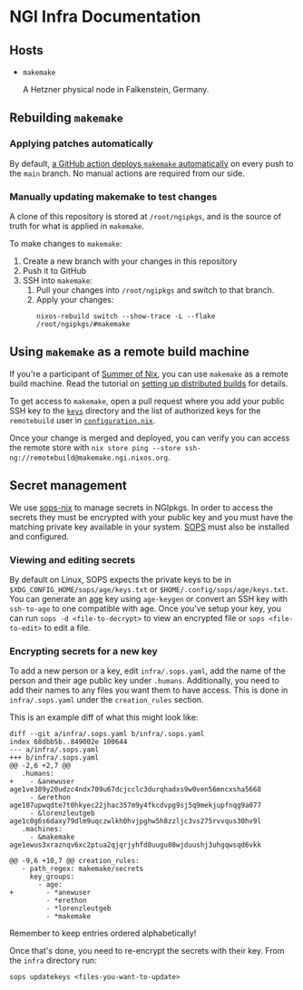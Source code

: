 # NGI Infra Documentation

## Hosts

- `makemake`

  A Hetzner physical node in Falkenstein, Germany.

## Rebuilding `makemake`

### Applying patches automatically
By default, [a GitHub action deploys `makemake` automatically](https://github.com/ngi-nix/ngipkgs/actions/workflows/makemake.yaml) on every push to the `main` branch.
No manual actions are required from our side.

### Manually updating makemake to test changes
A clone of this repository is stored at `/root/ngipkgs`, and is the source of
truth for what is applied in `makemake`.

To make changes to `makemake`:
1. Create a new branch with your changes in this repository
2. Push it to GitHub
3. SSH into `makemake`:
   1. Pull your changes into `/root/ngipkgs` and switch to that branch.
   2. Apply your changes:
      ```
      nixos-rebuild switch --show-trace -L --flake /root/ngipkgs/#makemake
      ```

## Using `makemake` as a remote build machine

If you're a participant of [Summer of Nix](https://github.com/ngi-nix/summer-of-nix), you can use `makemake` as a remote build machine.
Read the tutorial on [setting up distributed builds](https://nix.dev/tutorials/nixos/distributed-builds-setup) for details.

To get access to `makemake`, open a pull request where you add your public SSH key to the [`keys`](./makemake/keys) directory and the list of authorized keys for the `remotebuild` user in [`configuration.nix`](./makemake/configuration.nix).

Once your change is merged and deployed, you can verify you can access the remote store with `nix store ping --store ssh-ng://remotebuild@makemake.ngi.nixos.org`.

## Secret management
We use [sops-nix](https://github.com/Mic92/sops-nix) to manage secrets in NGIpkgs.
In order to access the secrets they must be encrypted with your public key and you must have the matching private key available in your system.
[SOPS](https://github.com/getsops/sops) must also be installed and configured.

### Viewing and editing secrets
By default on Linux, SOPS expects the private keys to be in `$XDG_CONFIG_HOME/sops/age/keys.txt` or `$HOME/.config/sops/age/keys.txt`.
You can generate an [age](https://github.com/FiloSottile/age) key using `age-keygen` or convert an SSH key with `ssh-to-age` to one compatible with age.
Once you've setup your key, you can run `sops -d <file-to-decrypt>` to view an encrypted file or `sops <file-to-edit>` to edit a file.

### Encrypting secrets for a new key
To add a new person or a key, edit `infra/.sops.yaml`, add the name of the person and their age public key under `.humans`.
Additionally, you need to add their names to any files you want them to have access.
This is done in `infra/.sops.yaml` under the `creation_rules` section.

This is an example diff of what this might look like:
```
diff --git a/infra/.sops.yaml b/infra/.sops.yaml
index 68dbb5b..849002e 100644
--- a/infra/.sops.yaml
+++ b/infra/.sops.yaml
@@ -2,6 +2,7 @@
   .humans:
+    - &anewuser      age1ve389y20udzc4ndx709u67dcjcclc3durqhadxs9w0ven56mncxsha5668
     - &erethon       age187upwqdte7t0hkyec22jhac357m9y4fkcdvpg9sj5q9mekjupfnqg9a077
     - &lorenzleutgeb age1c0g6s6daxy79dlm9uqczwlkh0hvjpghw5h8zzljc3vs275rvvqus30hv9l
   .machines:
     - &makemake      age1ewus3xraznqv6xc2ptua2qjqrjyhfd8uugu08wjduushj3uhgqwsqd6vkk

@@ -9,6 +10,7 @@ creation_rules:
   - path_regex: makemake/secrets
     key_groups:
       - age:
+        - *anewuser
         - *erethon
         - *lorenzleutgeb
         - *makemake
```

Remember to keep entries ordered alphabetically!

Once that's done, you need to re-encrypt the secrets with their key.
From the `infra` directory run:

```
sops updatekeys <files-you-want-to-update>
```
